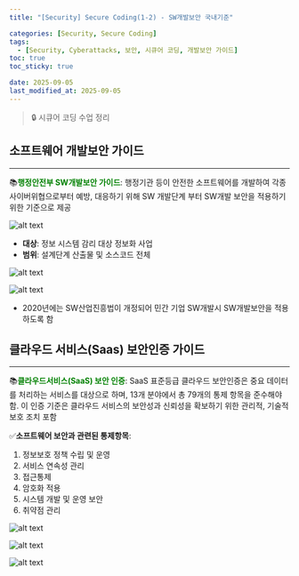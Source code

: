 ```yaml
---
title: "[Security] Secure Coding(1-2) - SW개발보안 국내기준"

categories: [Security, Secure Coding]
tags:
  - [Security, Cyberattacks, 보안, 시큐어 코딩, 개발보안 가이드]
toc: true
toc_sticky: true

date: 2025-09-05
last_modified_at: 2025-09-05
---
```

>🔒 시큐어 코딩 수업 정리

## 소프트웨어 개발보안 가이드
---
📚**<span style="color: #008000">행정안전부 SW개발보안 가이드</span>**: 행정기관 등이 안전한 소프트웨어를 개발하여 각종 사이버위협으로부터 예방, 대응하기 위해 SW 개발단계 부터 SW개발 보안을 적용하기 위한 기준으로 제공

![alt text](SWguaid.png)

* **대상**: 정보 시스템 감리 대상 정보화 사업
* **범위**: 설계단계 산출물 및 소스코드 전체

![alt text](SWguaid1.png)

![alt text](SWguaid2.png)

* 2020년에는 SW산업진흥법이 개정되어 민간 기업 SW개발시 SW개발보안을 적용하도록 함

## 클라우드 서비스(Saas) 보안인증 가이드
---
📚**<span style="color: #008000">클라우드서비스(SaaS) 보안 인증</span>**: SaaS 표준등급 클라우드 보안인증은 중요 데이터를 처리하는 서비스를 대상으로 하며, 13개 분야에서 총 79개의 통제
항목을 준수해야 함. 이 인증 기준은 클라우드 서비스의 보안성과 신뢰성을 확보하기 위한 관리적, 기술적 보호 조치 포함

✅**소프트웨어 보안과 관련된 통제항목**:   
1. 정보보호 정책 수립 및 운영
2. 서비스 연속성 관리
3. 접근통제
4. 암호화 적용
5. 시스템 개발 및 운영 보안
6. 취약점 관리

![alt text](saasCASP.png)

![alt text](saasCASP1.png)

![alt text](saasCASP2.png)